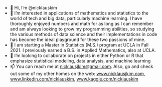 - 👋 Hi, I’m @nicklauskim
- 👀 I’m interested in applications of mathematics and statistics to the world of tech and big data, particularly machine learning. I have thoroughly enjoyed numbers and math for as long as I can remember and am always looking to grow my programming abilities, so studying the various methods of data science and their implementations in code has become the ideal playground for these two passions of mine.
- 🌱 I am starting a Master in Statistics (M.S.) program at UCLA in Fall 2021. I previously earned a B.S. in Applied Mathematics, also at UCLA.
- 💞️ I’m looking to collaborate on projects in either Python or R that emphasize statistical modeling, data analysis, and machine learning
- 📫 You can reach me at nicklausjkim@gmail.com. Also, go and check out some of my other homes on the web: www.nicklausjkim.com, www.linkedin.com/nicklauskim, www.kaggle.com/nicklauskim

<!---
nicklauskim/nicklauskim is a ✨ special ✨ repository because its `README.md` (this file) appears on your GitHub profile.
You can click the Preview link to take a look at your changes.
--->
